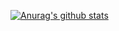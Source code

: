 [![Anurag's github stats](https://github-readme-stats.vercel.app/api?username=Lucien11)](https://github.com/anuraghazra/github-readme-stats)
